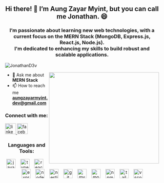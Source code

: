<h2 align="center">Hi there! 👋 I’m Aung Zayar Myint, but you can call me Jonathan. 😄</h2>

<h3 align="center">I’m passionate about learning new web technologies, with a current focus on the MERN Stack (MongoDB, Express.js, React.js, Node.js). <br /> I'm dedicated to enhancing my skills to build robust and scalable applications.</h3>

<p align="left"> <img src="https://komarev.com/ghpvc/?username=SinuxDev&label=Profile%20views&color=0e75b6&style=flat" alt="JonathanD3v" /> </p>

<img align="right" width=360 height=300 width=auto src="https://media.giphy.com/media/Ws6T5PN7wHv3cY8xy8/giphy.gif?cid=790b7611jcpwd0ix2b3xgiijixclkmlq0aez99mi9p1yp4xb&ep=v1_gifs_search&rid=giphy.gif&ct=g" />

- 💬 Ask me about **MERN Stack**
- 📫 How to reach me **aungzayarmyint.dev@gmail.com**

<h3 align="left">Connect with me:</h3>
<div align="left">
  <a href="https://www.linkedin.com/in/aung-zayar-myint-757b32257/" target="_blank">
    <img src="https://img.shields.io/static/v1?message=LinkedIn&logo=linkedin&label=&color=0077B5&logoColor=white&labelColor=&style=for-the-badge" height="35" alt="linkedin logo"  />
  </a>
  <a href="https://www.facebook.com/aung.z.myint.5249349" target="_blank">
    <img src="https://img.shields.io/static/v1?message=Facebook&logo=facebook&label=&color=1877F2&logoColor=white&labelColor=&style=for-the-badge" height="35" alt="facebook logo"  />
  </a>
</div>

<h3 align="center">Languages and Tools:</h3>  

  <div style="flex: 1; text-align: center;">
    <img src="https://skillicons.dev/icons?i=js" height="30" alt="javascript logo" />
    <img width="8" />
    <img src="https://skillicons.dev/icons?i=ts" height="30" alt="typescript logo" />
    <img width="8" />
    <img src="https://skillicons.dev/icons?i=react" height="30" alt="react logo" />
    <img width="8" />
    <img src="https://skillicons.dev/icons?i=express" height="30" alt="express logo" />
    <img width="8" />
    <img src="https://skillicons.dev/icons?i=nodejs" height="30" alt="nodejs logo" />
    <img width="8" />
    <img src="https://skillicons.dev/icons?i=nestjs" height="30" alt="nestjs logo" />
    <img width="8" />
    <img src="https://skillicons.dev/icons?i=git" height="30" alt="git logo" />
    <img width="8" />
    <img src="https://skillicons.dev/icons?i=mysql" height="30" alt="mysql logo" />
    <img width="8" />
    <img src="https://skillicons.dev/icons?i=mongodb" height="30" alt="mongodb logo" />
    <img width="8" />
    <img src="https://cdn.jsdelivr.net/gh/devicons/devicon/icons/npm/npm-original-wordmark.svg" height="30" alt="npm logo" />
    <img width="8" />
    <img src="https://skillicons.dev/icons?i=tailwind" height="30" alt="tailwindcss logo" />
    <img width="8" />
    <img src="https://skillicons.dev/icons?i=vscode" height="30" alt="vscode logo" />
  </div>



